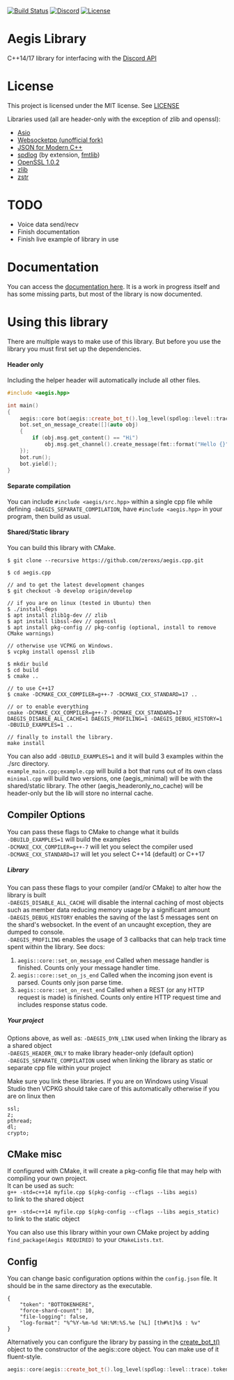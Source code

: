[![Build Status](https://travis-ci.org/zeroxs/aegis.cpp.svg?branch=master)](https://travis-ci.org/zeroxs/aegis.cpp) [![Discord](https://discordapp.com/api/guilds/287048029524066334/widget.png)](https://discord.gg/w7Y3Bb8) [![License](https://img.shields.io/badge/license-MIT-blue.svg)](https://github.com/zeroxs/aegis.cpp/blob/master/LICENSE)


Aegis Library
=======

C++14/17 library for interfacing with the [Discord API](https://discordapp.com/developers/docs/intro)

# License #

This project is licensed under the MIT license. See [LICENSE](https://github.com/zeroxs/aegis.cpp/blob/master/LICENSE)

Libraries used (all are header-only with the exception of zlib and openssl):
- [Asio](https://github.com/chriskohlhoff/asio)
- [Websocketpp (unofficial fork)](https://github.com/zeroxs/websocketpp)
- [JSON for Modern C++](https://github.com/nlohmann/json)
- [spdlog](https://github.com/gabime/spdlog) (by extension, [fmtlib](https://github.com/fmtlib/fmt))
- [OpenSSL 1.0.2](https://www.openssl.org)
- [zlib](https://zlib.net)
- [zstr](https://github.com/mateidavid/zstr)



# TODO #
- Voice data send/recv
- Finish documentation
- Finish live example of library in use

# Documentation #
You can access the [documentation here](https://docs.aegisbot.io/). It is a work in progress itself and has some missing parts, but most of the library is now documented.

# Using this library #
There are multiple ways to make use of this library.
But before you use the library you must first set up the dependencies.

#### Header only ####
Including the helper header will automatically include all other files.
```cpp
#include <aegis.hpp>

int main()
{
    aegis::core bot(aegis::create_bot_t().log_level(spdlog::level::trace).token("TOKEN"));
    bot.set_on_message_create([](auto obj)
    {
        if (obj.msg.get_content() == "Hi")
            obj.msg.get_channel().create_message(fmt::format("Hello {}", obj.msg.author.username));
    });
    bot.run();
    bot.yield();
}
```

#### Separate compilation ####
You can include `#include <aegis/src.hpp>` within a single cpp file while defining `-DAEGIS_SEPARATE_COMPILATION`, have `#include <aegis.hpp>` in your program, then build as usual.

#### Shared/Static library ####
You can build this library with CMake.
```
$ git clone --recursive https://github.com/zeroxs/aegis.cpp.git

$ cd aegis.cpp

// and to get the latest development changes
$ git checkout -b develop origin/develop

// if you are on linux (tested in Ubuntu) then
$ ./install-deps 
$ apt install zlib1g-dev // zlib
$ apt install libssl-dev // openssl
$ apt install pkg-config // pkg-config (optional, install to remove CMake warnings)

// otherwise use VCPKG on Windows.
$ vcpkg install openssl zlib

$ mkdir build
$ cd build
$ cmake ..

// to use C++17
$ cmake -DCMAKE_CXX_COMPILER=g++-7 -DCMAKE_CXX_STANDARD=17 ..

// or to enable everything
cmake -DCMAKE_CXX_COMPILER=g++-7 -DCMAKE_CXX_STANDARD=17 DAEGIS_DISABLE_ALL_CACHE=1 DAEGIS_PROFILING=1 -DAEGIS_DEBUG_HISTORY=1 -DBUILD_EXAMPLES=1 ..

// finally to install the library.
make install
```
You can also add `-DBUILD_EXAMPLES=1` and it will build 3 examples within the ./src directory.<br />
`example_main.cpp;example.cpp` will build a bot that runs out of its own class<br />
`minimal.cpp` will build two versions, one (aegis_minimal) will be with the shared/static library. The other (aegis_headeronly_no_cache) will be header-only but the lib will store no internal cache.


## Compiler Options ##
You can pass these flags to CMake to change what it builds<br />
`-DBUILD_EXAMPLES=1` will build the examples<br />
`-DCMAKE_CXX_COMPILER=g++-7` will let you select the compiler used<br />
`-DCMAKE_CXX_STANDARD=17` will let you select C++14 (default) or C++17

##### Library #####
You can pass these flags to your compiler (and/or CMake) to alter how the library is built<br />
`-DAEGIS_DISABLE_ALL_CACHE` will disable the internal caching of most objects such as member data reducing memory usage by a significant amount<br />
`-DAEGIS_DEBUG_HISTORY` enables the saving of the last 5 messages sent on the shard's websocket. In the event of an uncaught exception, they are dumped to console.<br />
`-DAEGIS_PROFILING` enables the usage of 3 callbacks that can help track time spent within the library. See docs:<br />
1. `aegis::core::set_on_message_end` Called when message handler is finished. Counts only your message handler time.
2. `aegis::core::set_on_js_end` Called when the incoming json event is parsed. Counts only json parse time.
3. `aegis::core::set_on_rest_end` Called when a REST (or any HTTP request is made) is finished. Counts only entire HTTP request time and includes response status code.

##### Your project #####
Options above, as well as:
`-DAEGIS_DYN_LINK` used when linking the library as a shared object<br />
`-DAEGIS_HEADER_ONLY` to make library header-only (default option)<br />
`-DAEGIS_SEPARATE_COMPILATION` used when linking the library as static or separate cpp file within your project<br />

Make sure you link these libraries. If you are on Windows using Visual Studio then VCPKG should take care of this automatically otherwise if you are  on linux then 
```
ssl;
z;
pthread;
dl;
crypto;
```

## CMake misc ##
If configured with CMake, it will create a pkg-config file that may help with compiling your own project.<br />
It can be used as such:<br />
`g++ -std=c++14 myfile.cpp $(pkg-config --cflags --libs aegis)`<br />
to link to the shared object

`g++ -std=c++14 myfile.cpp $(pkg-config --cflags --libs aegis_static)`<br />
to link to the static object<br />

You can also use this library within your own CMake project by adding `find_package(Aegis REQUIRED)` to your `CMakeLists.txt`.


## Config ##
You can change basic configuration options within the `config.json` file. It should be in the same directory as the executable.
```
{
	"token": "BOTTOKENHERE",
	"force-shard-count": 10,
	"file-logging": false,
	"log-format": "%^%Y-%m-%d %H:%M:%S.%e [%L] [th#%t]%$ : %v"
}
```

Alternatively you can configure the library by passing in the [create_bot_t()](https://docs.aegisbot.io/structaegis_1_1create__bot__t.html) object to the constructor of the aegis::core object. You can make use of it fluent-style.
```cpp
aegis::core(aegis::create_bot_t().log_level(spdlog::level::trace).token("TOKEN"))
```
